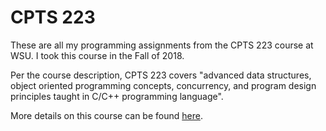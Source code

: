 # CPTS 223

These are all my programming assignments from the CPTS 223 course at WSU. I took this course in the Fall of 2018.

Per the course description, CPTS 223 covers "advanced data structures, object oriented programming concepts, concurrency, and program design principles taught in C/C++ programming language".

More details on this course can be found [here](https://school.eecs.wsu.edu/cpts-223/).
